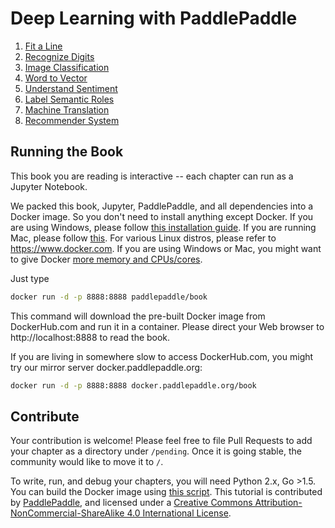 # Deep Learning with PaddlePaddle

1. [Fit a Line](http://book.paddlepaddle.org/01.fit_a_line/index.en.html)
1. [Recognize Digits](http://book.paddlepaddle.org/02.recognize_digits/index.en.html)
1. [Image Classification](http://book.paddlepaddle.org/03.image_classification/index.en.html)
1. [Word to Vector](http://book.paddlepaddle.org/04.word2vec/index.en.html)
1. [Understand Sentiment](http://book.paddlepaddle.org/05.understand_sentiment/index.en.html)
1. [Label Semantic Roles](http://book.paddlepaddle.org/06.label_semantic_roles/index.en.html)
1. [Machine Translation](http://book.paddlepaddle.org/07.machine_translation/index.en.html)
1. [Recommender System](http://book.paddlepaddle.org/08.recommender_system/index.en.html)

## Running the Book

This book you are reading is interactive -- each chapter can run as a Jupyter Notebook.

We packed this book, Jupyter, PaddlePaddle, and all dependencies into a Docker image. So you don't need to install anything except Docker. If you are using Windows, please follow [this installation guide](https://www.docker.com/docker-windows).  If you are running Mac, please follow [this](https://www.docker.com/docker-mac). For various Linux distros, please refer to https://www.docker.com.  If you are using Windows or Mac, you might want to give Docker [more memory and CPUs/cores](http://stackoverflow.com/a/39720010/724872).

Just type

```bash
docker run -d -p 8888:8888 paddlepaddle/book
```

This command will download the pre-built Docker image from DockerHub.com and run it in a container.  Please direct your Web browser to http://localhost:8888 to read the book.

If you are living in somewhere slow to access DockerHub.com, you might try our mirror server docker.paddlepaddle.org:

```bash
docker run -d -p 8888:8888 docker.paddlepaddle.org/book
```

## Contribute

Your contribution is welcome!  Please feel free to file Pull Requests to add your chapter as a directory under `/pending`. Once it is going stable, the community would like to move it to `/`.

To write, run, and debug your chapters, you will need Python 2.x, Go >1.5. You can build the Docker image using [this script](https://github.com/PaddlePaddle/book/blob/develop/.tools/convert-markdown-into-ipynb-and-test.sh).
This tutorial is contributed by <a xmlns:cc="http://creativecommons.org/ns#" href="http://book.paddlepaddle.org" property="cc:attributionName" rel="cc:attributionURL">PaddlePaddle</a>, and licensed under a <a rel="license" href="http://creativecommons.org/licenses/by-nc-sa/4.0/">Creative Commons Attribution-NonCommercial-ShareAlike 4.0 International License</a>.
